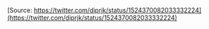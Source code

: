 [Source: https://twitter.com/diprjk/status/1524370082033332224](https://twitter.com/diprjk/status/1524370082033332224)
